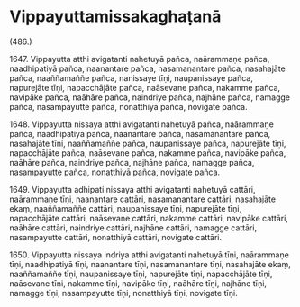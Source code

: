 # Vippayuttamissakaghaṭanā

(486.)

1647\. Vippayutta atthi avigatanti nahetuyā pañca, naārammaṇe pañca, naadhipatiyā pañca, naanantare pañca, nasamanantare pañca, nasahajāte pañca, naaññamaññe pañca, nanissaye tīṇi, naupanissaye pañca, napurejāte tīṇi, napacchājāte pañca, naāsevane pañca, nakamme pañca, navipāke pañca, naāhāre pañca, naindriye pañca, najhāne pañca, namagge pañca, nasampayutte pañca, nonatthiyā pañca, novigate pañca.

1648\. Vippayutta nissaya atthi avigatanti nahetuyā pañca, naārammaṇe pañca, naadhipatiyā pañca, naanantare pañca, nasamanantare pañca, nasahajāte tīṇi, naaññamaññe pañca, naupanissaye pañca, napurejāte tīṇi, napacchājāte pañca, naāsevane pañca, nakamme pañca, navipāke pañca, naāhāre pañca, naindriye pañca, najhāne pañca, namagge pañca, nasampayutte pañca, nonatthiyā pañca, novigate pañca.

1649\. Vippayutta adhipati nissaya atthi avigatanti nahetuyā cattāri, naārammaṇe tīṇi, naanantare cattāri, nasamanantare cattāri, nasahajāte ekaṃ, naaññamaññe cattāri, naupanissaye tīṇi, napurejāte tīṇi, napacchājāte cattāri, naāsevane cattāri, nakamme cattāri, navipāke cattāri, naāhāre cattāri, naindriye cattāri, najhāne cattāri, namagge cattāri, nasampayutte cattāri, nonatthiyā cattāri, novigate cattāri.

1650\. Vippayutta nissaya indriya atthi avigatanti nahetuyā tīṇi, naārammaṇe tīṇi, naadhipatiyā tīṇi, naanantare tīṇi, nasamanantare tīṇi, nasahajāte ekaṃ, naaññamaññe tīṇi, naupanissaye tīṇi, napurejāte tīṇi, napacchājāte tīṇi, naāsevane tīṇi, nakamme tīṇi, navipāke tīṇi, naāhāre tīṇi, najhāne tīṇi, namagge tīṇi, nasampayutte tīṇi, nonatthiyā tīṇi, novigate tīṇi.
